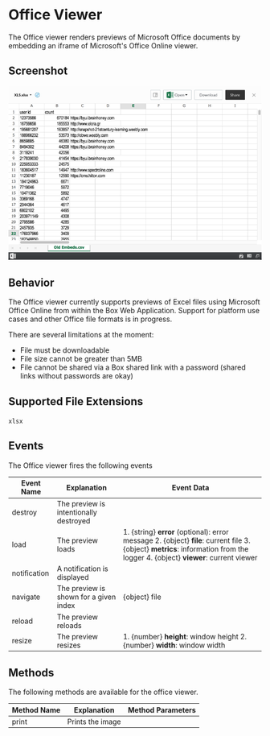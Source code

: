 # Office Viewer

The Office viewer renders previews of Microsoft Office documents by embedding an iframe of Microsoft's Office Online viewer.

## Screenshot

![Screenshot of office viewer](../../../../images/office.png)

## Behavior

The Office viewer currently supports previews of Excel files using Microsoft Office Online from within the Box Web Application. Support for platform use cases and other Office file formats is in progress.

There are several limitations at the moment:
- File must be downloadable
- File size cannot be greater than 5MB
- File cannot be shared via a Box shared link with a password (shared links without passwords are okay)

## Supported File Extensions

`xlsx`

## Events

The Office viewer fires the following events

| Event Name | Explanation | Event Data |
| --- | --- | --- |
| destroy | The preview is intentionally destroyed ||
| load |  The preview loads | 1. {string} **error** (optional): error message 2. {object} **file**: current file 3. {object} **metrics**: information from the logger 4. {object} **viewer**: current viewer |
| notification | A notification is displayed ||
| navigate | The preview is shown for a given index | {object} file |
| reload | The preview reloads ||
| resize | The preview resizes | 1. {number} **height**: window height 2. {number} **width**: window width |

## Methods

The following methods are available for the office viewer.

| Method Name | Explanation | Method Parameters |
| --- | --- | --- |
| print | Prints the image ||
